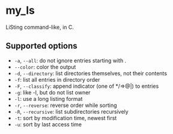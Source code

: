 # my_ls

LiSting command-like, in C.

## Supported options

- `-a`, `--all`: do not ignore entries starting with .
- `--color`: color the output
- `-d`, `--directory`: list directories themselves, not their contents
- `-f`: list all entries in directory order
- `-F`, `--classify`: append indicator (one of */=>@|) to entries
- `-g`: like -l, but do not list owner
- `-l`: use a long listing format
- `-r`, `--reverse`: reverse order while sorting
- `-R`, `--recursive`: list subdirectories recursively
- `-t`: sort by modification time, newest first
- `-u`: sort by last access time

